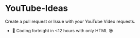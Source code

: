 # YouTube-Ideas

Create a pull request or Issue with your YouTube Video requests.

- 🎥 Coding fortnight in <12 hours with only HTML 😎
